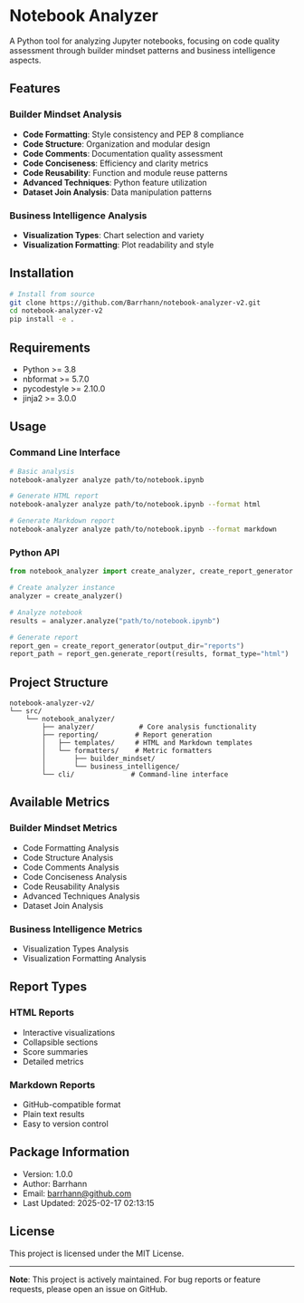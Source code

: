 # Notebook Analyzer

A Python tool for analyzing Jupyter notebooks, focusing on code quality assessment through builder mindset patterns and business intelligence aspects.

## Features

### Builder Mindset Analysis
- **Code Formatting**: Style consistency and PEP 8 compliance
- **Code Structure**: Organization and modular design
- **Code Comments**: Documentation quality assessment
- **Code Conciseness**: Efficiency and clarity metrics
- **Code Reusability**: Function and module reuse patterns
- **Advanced Techniques**: Python feature utilization
- **Dataset Join Analysis**: Data manipulation patterns

### Business Intelligence Analysis
- **Visualization Types**: Chart selection and variety
- **Visualization Formatting**: Plot readability and style

## Installation

```bash
# Install from source
git clone https://github.com/Barrhann/notebook-analyzer-v2.git
cd notebook-analyzer-v2
pip install -e .
```

## Requirements

- Python >= 3.8
- nbformat >= 5.7.0
- pycodestyle >= 2.10.0
- jinja2 >= 3.0.0

## Usage

### Command Line Interface

```bash
# Basic analysis
notebook-analyzer analyze path/to/notebook.ipynb

# Generate HTML report
notebook-analyzer analyze path/to/notebook.ipynb --format html

# Generate Markdown report
notebook-analyzer analyze path/to/notebook.ipynb --format markdown
```

### Python API

```python
from notebook_analyzer import create_analyzer, create_report_generator

# Create analyzer instance
analyzer = create_analyzer()

# Analyze notebook
results = analyzer.analyze("path/to/notebook.ipynb")

# Generate report
report_gen = create_report_generator(output_dir="reports")
report_path = report_gen.generate_report(results, format_type="html")
```

## Project Structure

```
notebook-analyzer-v2/
└── src/
    └── notebook_analyzer/
        ├── analyzer/           # Core analysis functionality
        ├── reporting/         # Report generation
        │   ├── templates/     # HTML and Markdown templates
        │   └── formatters/    # Metric formatters
        │       ├── builder_mindset/
        │       └── business_intelligence/
        └── cli/              # Command-line interface
```

## Available Metrics

### Builder Mindset Metrics
- Code Formatting Analysis
- Code Structure Analysis
- Code Comments Analysis
- Code Conciseness Analysis
- Code Reusability Analysis
- Advanced Techniques Analysis
- Dataset Join Analysis

### Business Intelligence Metrics
- Visualization Types Analysis
- Visualization Formatting Analysis

## Report Types

### HTML Reports
- Interactive visualizations
- Collapsible sections
- Score summaries
- Detailed metrics

### Markdown Reports
- GitHub-compatible format
- Plain text results
- Easy to version control

## Package Information

- Version: 1.0.0
- Author: Barrhann
- Email: barrhann@github.com
- Last Updated: 2025-02-17 02:13:15

## License

This project is licensed under the MIT License.

---

**Note**: This project is actively maintained. For bug reports or feature requests, please open an issue on GitHub.
